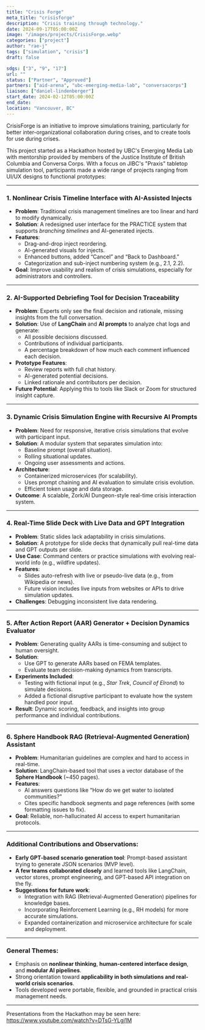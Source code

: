 ```yaml
---
title: "Crisis Forge"
meta_title: "crisisforge"
description: "Crisis training through technology."
date: 2024-09-17T05:00:00Z
image: "/images/projects/CrisisForge.webp"
categories: ["project"]
author: "rae-j"
tags: ["simulation", "crisis"]
draft: false

sdgs: ["3", "9", "17"]
url: ""
status: ["Partner", "Approved"]
partners: ["aid-arena", "ubc-emerging-media-lab", "conversacorps"]
liaison: ["daniel-lindenberger"]
start_date: 2024-02-12T05:00:00Z
end_date:
location: "Vancouver, BC"
---
```


CrisisForge is an initiative to improve simulations training, particularly for better inter-organizational collaboration during crises, and to create tools for use during crises.

This project started as a Hackathon hosted by UBC's Emerging Media Lab with mentorship provided by members of the Justice Institute of British Columbia and Conversa Corps. With a focus on JIBC's "Praxis" tabletop simulation tool, participants made a wide range of projects ranging from UI/UX designs to functional prototypes:

---

### 1. **Nonlinear Crisis Timeline Interface with AI-Assisted Injects**
- **Problem**: Traditional crisis management timelines are too linear and hard to modify dynamically.
- **Solution**: A redesigned user interface for the PRACTICE system that supports *branching timelines* and AI-generated injects.
- **Features**:
  - Drag-and-drop inject reordering.
  - AI-generated visuals for injects.
  - Enhanced buttons, added “Cancel” and “Back to Dashboard.”
  - Categorization and sub-inject numbering system (e.g., 2.1, 2.2).
- **Goal**: Improve usability and realism of crisis simulations, especially for administrators and controllers.

---

### 2. **AI-Supported Debriefing Tool for Decision Traceability**
- **Problem**: Experts only see the final decision and rationale, missing insights from the full conversation.
- **Solution**: Use of **LangChain** and **AI prompts** to analyze chat logs and generate:
  - All possible decisions discussed.
  - Contributions of individual participants.
  - A percentage breakdown of how much each comment influenced each decision.
- **Prototype Features**:
  - Review reports with full chat history.
  - AI-generated potential decisions.
  - Linked rationale and contributors per decision.
- **Future Potential**: Applying this to tools like Slack or Zoom for structured insight capture.

---

### 3. **Dynamic Crisis Simulation Engine with Recursive AI Prompts**
- **Problem**: Need for responsive, iterative crisis simulations that evolve with participant input.
- **Solution**: A modular system that separates simulation into:
  - Baseline prompt (overall situation).
  - Rolling situational updates.
  - Ongoing user assessments and actions.
- **Architecture**:
  - Containerized microservices (for scalability).
  - Uses prompt chaining and AI evaluation to simulate crisis evolution.
  - Efficient token usage and data storage.
- **Outcome**: A scalable, Zork/AI Dungeon-style real-time crisis interaction system.

---

### 4. **Real-Time Slide Deck with Live Data and GPT Integration**
- **Problem**: Static slides lack adaptability in crisis simulations.
- **Solution**: A prototype for slide decks that dynamically pull real-time data and GPT outputs per slide.
- **Use Case**: Command centers or practice simulations with evolving real-world info (e.g., wildfire updates).
- **Features**:
  - Slides auto-refresh with live or pseudo-live data (e.g., from Wikipedia or news).
  - Future vision includes live inputs from websites or APIs to drive simulation updates.
- **Challenges**: Debugging inconsistent live data rendering.

---

### 5. **After Action Report (AAR) Generator + Decision Dynamics Evaluator**
- **Problem**: Generating quality AARs is time-consuming and subject to human oversight.
- **Solution**:
  - Use GPT to generate AARs based on FEMA templates.
  - Evaluate team decision-making dynamics from transcripts.
- **Experiments Included**:
  - Testing with fictional input (e.g., *Star Trek*, *Council of Elrond*) to simulate decisions.
  - Added a fictional disruptive participant to evaluate how the system handled poor input.
- **Result**: Dynamic scoring, feedback, and insights into group performance and individual contributions.

---

### 6. **Sphere Handbook RAG (Retrieval-Augmented Generation) Assistant**
- **Problem**: Humanitarian guidelines are complex and hard to access in real-time.
- **Solution**: LangChain-based tool that uses a vector database of the **Sphere Handbook** (~450 pages).
- **Features**:
  - AI answers questions like “How do we get water to isolated communities?”
  - Cites specific handbook segments and page references (with some formatting issues to fix).
- **Goal**: Reliable, non-hallucinated AI access to expert humanitarian protocols.

---

### Additional Contributions and Observations:
- **Early GPT-based scenario generation tool**: Prompt-based assistant trying to generate JSON scenarios (MVP level).
- **A few teams collaborated closely** and learned tools like LangChain, vector stores, prompt engineering, and GPT-based API integration on the fly.
- **Suggestions for future work**:
  - Integration with RAG (Retrieval-Augmented Generation) pipelines for knowledge bases.
  - Incorporating Reinforcement Learning (e.g., RH models) for more accurate simulations.
  - Expanded containerization and microservice architecture for scale and deployment.

---

### General Themes:
- Emphasis on **nonlinear thinking**, **human-centered interface design**, and **modular AI pipelines**.
- Strong orientation toward **applicability in both simulations and real-world crisis scenarios**.
- Tools developed were portable, flexible, and grounded in practical crisis management needs.

---

Presentations from the Hackathon may be seen here: https://www.youtube.com/watch?v=DTsG-YLgj1M

